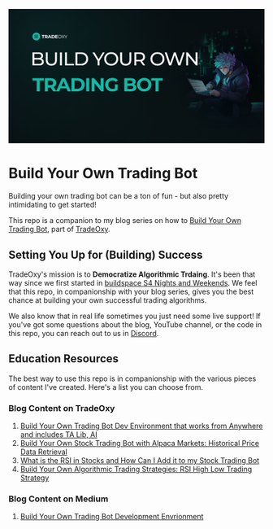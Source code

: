 ![Build Your Own Trading Bot Title Image](https://github.com/jimtin/something-cool/blob/main/images/build_your_own_trading_bot_title_image.png)

# Build Your Own Trading Bot
Building your own trading bot can be a ton of fun - but also pretty intimidating to get started! 

This repo is a companion to my blog series on how to [Build Your Own Trading Bot](https://tradeoxy.com/blog/), part of [TradeOxy](https://tradeoxy.com/).

## Setting You Up for (Building) Success
TradeOxy's mission is to **Democratize Algorithmic Trdaing**. It's been that way since we first started in [buildspace S4 Nights and Weekends](https://buildspace.so/nights-weekends). We feel that this repo, in companionship with your blog series, gives you the best chance at building your own successful trading algorithms. 

We also know that in real life sometimes you just need some live support! If you've got some questions about the blog, YouTube channel, or the code in this repo, you can reach out to us in [Discord](https://discord.com/channels/1143837842745864192/1143837843274342432). 

## Education Resources
The best way to use this repo is in companionship with the various pieces of content I've created. Here's a list you can choose from. 

### Blog Content on TradeOxy
1. [Build Your Own Trading Bot Dev Environment that works from Anywhere and includes TA Lib, AI](https://www.tradeoxy.com/blog/build-your-own-trading-bot-dev-environment-that-works-from-anywhere-includes-technical-indicators-from-ta-lib-and-cutting-edge-ai/)
2. [Build Your Own Stock Trading Bot with Alpaca Markets: Historical Price Data Retrieval](https://www.tradeoxy.com/blog/build-stock-trading-bot-with-alpaca-markets/)
3. [What is the RSI in Stocks and How Can I Add it to my Stock Trading Bot](https://www.tradeoxy.com/blog/add-rsi-to-my-stock-trading-bot/)
4. [Build Your Own Algorithmic Trading Strategies: RSI High Low Trading Strategy](https://www.tradeoxy.com/blog/add-rsi-to-my-stock-trading-bot/)

### Blog Content on Medium
1. [Build Your Own Trading Bot Development Envrionment](https://medium.com/@appnologyjames/build-your-own-trading-bot-development-environment-5163443da220)
